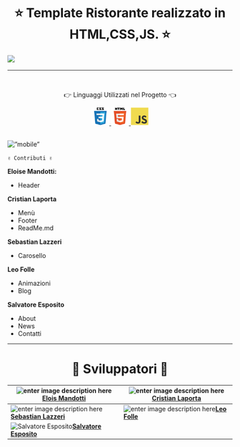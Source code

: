 

<h1 align="center"> ⭐️ Template Ristorante realizzato in HTML,CSS,JS. ⭐️ </h1>
<img  src="immagini/gif2.gif" >
<hr>
<br>
<p align="center"> 👉 Linguaggi Utilizzati nel Progetto 👈	 </p>

<p align="center"> <a href="https://www.w3schools.com/css/" target="_blank" rel="noreferrer"> <img src="https://raw.githubusercontent.com/devicons/devicon/master/icons/css3/css3-original-wordmark.svg" alt="css3" width="40" height="40"/> </a> <a href="https://www.w3.org/html/" target="_blank" rel="noreferrer"> <img src="https://raw.githubusercontent.com/devicons/devicon/master/icons/html5/html5-original-wordmark.svg" alt="html5" width="40" height="40"/> </a> <a href="https://developer.mozilla.org/en-US/docs/Web/JavaScript" target="_blank" rel="noreferrer"> <img src="https://raw.githubusercontent.com/devicons/devicon/master/icons/javascript/javascript-original.svg" alt="javascript" width="40" height="40"/> </a> </p>
<br>

<div style=”border: 1px solid #000″>
    <img src=”immagini/gif1.gif” alt=”mobile” style=”float:left;margin: 10px”>
   
    ✌️ Contributi ✌️	

**Eloise Mandotti:**

 - Header
  
**Cristian Laporta**
 - Menù
 - Footer
 - ReadMe.md

 **Sebastian Lazzeri**
 

 - Carosello
 
 **Leo Folle**
 

 - Animazioni
 - Blog
 
 **Salvatore Esposito**
 

 - About
 - News
 - Contatti
</div>
 

<hr>

<h1 align="center"> ️🤝 Sviluppatori 🤝 </h1>

| ![enter image description here](https://avatars.githubusercontent.com/u/104636248?v=4)[Elois Mandotti](https://github.com/eloismandotti) | ![enter image description here](https://avatars.githubusercontent.com/u/37643992?v=4)[Cristian Laporta](https://github.com/TheCriicom) |
|--|--|
| ![enter image description here](https://avatars.githubusercontent.com/u/40839465?v=4)**[Sebastian Lazzeri](https://github.com/Ottoemmezzo)**| ![enter image description here](https://avatars.githubusercontent.com/u/104635962?v=4)**[Leo Folle](https://github.com/LeoFolle)** |
| ![Salvatore Esposito](https://avatars.githubusercontent.com/u/104637369?v=4)**[Salvatore Esposito](https://github.com/Salvatore-Esposito1)** |  |


